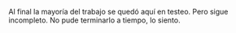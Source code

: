 Al final la mayoría del trabajo se quedó aquí en testeo. Pero sigue incompleto.
No pude terminarlo a tiempo, lo siento.
